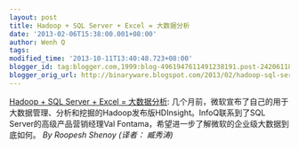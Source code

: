 ```yaml
---
layout: post
title: Hadoop + SQL Server + Excel = 大数据分析
date: '2013-02-06T15:38:00.001+08:00'
author: Wenh Q
tags:
modified_time: '2013-10-11T13:40:48.723+08:00'
blogger_id: tag:blogger.com,1999:blog-4961947611491238191.post-2420611871677110201
blogger_orig_url: http://binaryware.blogspot.com/2013/02/hadoop-sql-server-excel.html
---
```

[Hadoop + SQL Server + Excel =
大数据分析](http://www.infoq.com/cn/news/2013/01/big-data-microsoft):
几个月前，微软宣布了自己的用于大数据管理、分析和挖掘的Hadoop发布版HDInsight。InfoQ联系到了SQL
Server的高级产品营销经理Val
Fontama，希望进一步了解微软的企业级大数据到底如何。 *By Roopesh Shenoy*
*(译者： 臧秀涛)*
